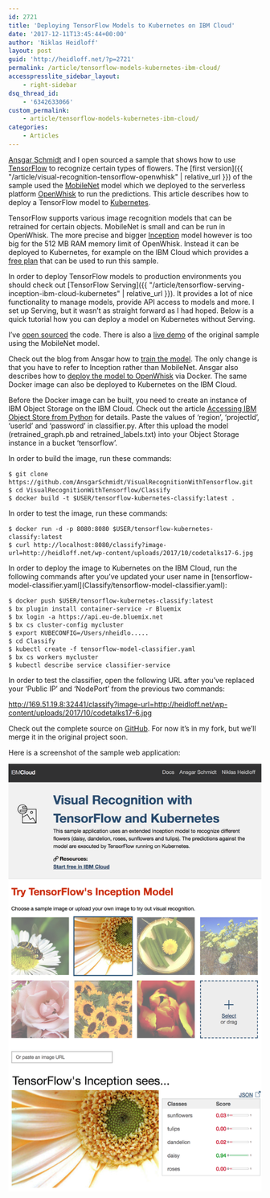 ```yaml
---
id: 2721
title: 'Deploying TensorFlow Models to Kubernetes on IBM Cloud'
date: '2017-12-11T13:45:44+00:00'
author: 'Niklas Heidloff'
layout: post
guid: 'http://heidloff.net/?p=2721'
permalink: /article/tensorflow-models-kubernetes-ibm-cloud/
accesspresslite_sidebar_layout:
    - right-sidebar
dsq_thread_id:
    - '6342633066'
custom_permalink:
    - article/tensorflow-models-kubernetes-ibm-cloud/
categories:
    - Articles
---
```


[Ansgar Schmidt](https://ansi.23-5.eu/) and I open sourced a sample that shows how to use [TensorFlow](https://www.tensorflow.org/) to recognize certain types of flowers. The [first version]({{ "/article/visual-recognition-tensorflow-openwhisk" | relative_url }}) of the sample used the [MobileNet](https://research.googleblog.com/2017/06/mobilenets-open-source-models-for.html) model which we deployed to the serverless platform [OpenWhisk](https://openwhisk.apache.org/) to run the predictions. This article describes how to deploy a TensorFlow model to [Kubernetes](https://console.bluemix.net/docs/containers/container_index.html#container_index).

TensorFlow supports various image recognition models that can be retrained for certain objects. MobileNet is small and can be run in OpenWhisk. The more precise and bigger [Inception](https://www.tensorflow.org/tutorials/image_retraining) model however is too big for the 512 MB RAM memory limit of OpenWhisk. Instead it can be deployed to Kubernetes, for example on the IBM Cloud which provides a [free plan](https://console.bluemix.net/docs/containers/container_index.html#container_index) that can be used to run this sample.

In order to deploy TensorFlow models to production environments you should check out [TensorFlow Serving]({{ "/article/tensorflow-serving-inception-ibm-cloud-kubernetes" | relative_url }}). It provides a lot of nice functionality to manage models, provide API access to models and more. I set up Serving, but it wasn’t as straight forward as I had hoped. Below is a quick tutorial how you can deploy a model on Kubernetes without Serving.

I’ve [open sourced](https://github.com/nheidloff/VisualRecognitionWithTensorflow/blob/inception-kubernetes/README_KUBE_CLASSIFY.md) the code. There is also a [live demo](https://visual-recognition-tensorflow.mybluemix.net/) of the original sample using the MobileNet model.

Check out the blog from Ansgar how to [train the model](https://ansi.23-5.eu/2017/11/image-recognition-with-tensorflow-training-on-kubernetes/). The only change is that you have to refer to Inception rather than MobileNet. Ansgar also describes how to [deploy the model to OpenWhisk](https://ansi.23-5.eu/2017/11/image-recognition-tensorflow-classification-openwhisk/) via Docker. The same Docker image can also be deployed to Kubernetes on the IBM Cloud.

Before the Docker image can be built, you need to create an instance of IBM Object Storage on the IBM Cloud. Check out the article [Accessing IBM Object Store from Python](https://ansi.23-5.eu/2017/11/accessing-ibm-object-store-python/) for details. Paste the values of ‘region’, ‘projectId’, ‘userId’ and ‘password’ in classifier.py. After this upload the model (retrained\_graph.pb and retrained\_labels.txt) into your Object Storage instance in a bucket ‘tensorflow’.

In order to build the image, run these commands:

```
$ git clone https://github.com/AnsgarSchmidt/VisualRecognitionWithTensorflow.git
$ cd VisualRecognitionWithTensorflow/Classify
$ docker build -t $USER/tensorflow-kubernetes-classify:latest .
```

In order to test the image, run these commands:

```
$ docker run -d -p 8080:8080 $USER/tensorflow-kubernetes-classify:latest
$ curl http://localhost:8080/classify?image-url=http://heidloff.net/wp-content/uploads/2017/10/codetalks17-6.jpg
```

In order to deploy the image to Kubernetes on the IBM Cloud, run the following commands after you’ve updated your user name in \[tensorflow-model-classifier.yaml\](Classify/tensorflow-model-classifier.yaml):

```
$ docker push $USER/tensorflow-kubernetes-classify:latest
$ bx plugin install container-service -r Bluemix
$ bx login -a https://api.eu-de.bluemix.net
$ bx cs cluster-config mycluster
$ export KUBECONFIG=/Users/nheidlo.....
$ cd Classify
$ kubectl create -f tensorflow-model-classifier.yaml
$ bx cs workers mycluster
$ kubectl describe service classifier-service
```

In order to test the classifier, open the following URL after you’ve replaced your ‘Public IP’ and ‘NodePort’ from the previous two commands:

http://169.51.19.8:32441/classify?image-url=http://heidloff.net/wp-content/uploads/2017/10/codetalks17-6.jpg

Check out the complete source on [GitHub](https://github.com/nheidloff/VisualRecognitionWithTensorflow/blob/inception-kubernetes/README_KUBE_CLASSIFY.md). For now it’s in my fork, but we’ll merge it in the original project soon.

Here is a screenshot of the sample web application:

![image](/assets/img/2017/12/inception.png)